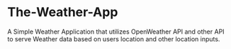 # The-Weather-App
A Simple Weather Application that utilizes OpenWeather API and other API to serve Weather data based on users location and other location inputs.
